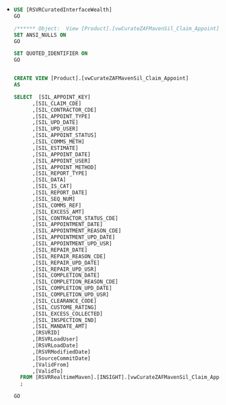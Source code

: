 - ```sql
  USE [RSVRCuratedInterfaceWealth]
  GO
  
  /****** Object:  View [Product].[vwCurateZAFMavenSil_Claim_Appoint]    Script Date: 2023/02/08 11:14:02 ******/
  SET ANSI_NULLS ON
  GO
  
  SET QUOTED_IDENTIFIER ON
  GO
  
  
  CREATE VIEW [Product].[vwCurateZAFMavenSil_Claim_Appoint]
  AS
  
  SELECT  [SIL_APPOINT_KEY]
        ,[SIL_CLAIM_CDE]
        ,[SIL_CONTRACTOR_CDE]
        ,[SIL_APPOINT_TYPE]
        ,[SIL_UPD_DATE]
        ,[SIL_UPD_USER]
        ,[SIL_APPOINT_STATUS]
        ,[SIL_COMMS_METH]
        ,[SIL_ESTIMATE]
        ,[SIL_APPOINT_DATE]
        ,[SIL_APPOINT_USER]
        ,[SIL_APPOINT_METHOD]
        ,[SIL_REPORT_TYPE]
        ,[SIL_DATA]
        ,[SIL_IS_CAT]
        ,[SIL_REPORT_DATE]
        ,[SIL_SEQ_NUM]
        ,[SIL_COMMS_REF]
        ,[SIL_EXCESS_AMT]
        ,[SIL_CONTRACTOR_STATUS_CDE]
        ,[SIL_APPOINTMENT_DATE]
        ,[SIL_APPOINTMENT_REASON_CDE]
        ,[SIL_APPOINTMENT_UPD_DATE]
        ,[SIL_APPOINTMENT_UPD_USR]
        ,[SIL_REPAIR_DATE]
        ,[SIL_REPAIR_REASON_CDE]
        ,[SIL_REPAIR_UPD_DATE]
        ,[SIL_REPAIR_UPD_USR]
        ,[SIL_COMPLETION_DATE]
        ,[SIL_COMPLETION_REASON_CDE]
        ,[SIL_COMPLETION_UPD_DATE]
        ,[SIL_COMPLETION_UPD_USR]
        ,[SIL_CLEARANCE_CODE]
        ,[SIL_CUSTOME_RATING]
        ,[SIL_EXCESS_COLLECTED]
        ,[SIL_INSPECTION_IND]
        ,[SIL_MANDATE_AMT]
        ,[RSVRID]
        ,[RSVRLoadUser]
        ,[RSVRLoadDate]
        ,[RSVRModifiedDate]
        ,[SourceCommitDate]
        ,[ValidFrom]
        ,[ValidTo]
    FROM [RSVRRealtimeMaven].[INSIGHT].[vwCurateZAFMavenSil_Claim_AppointImpl] WITH (NOLOCK)
    ;
  
  GO
  
  
  ```